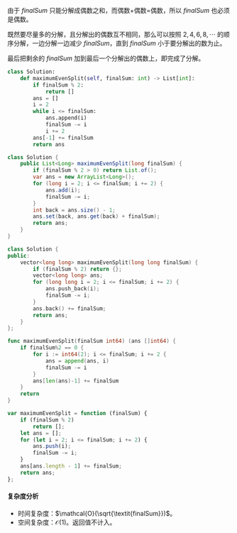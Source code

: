 由于 $\textit{finalSum}$ 只能分解成偶数之和，而偶数+偶数=偶数，所以 $\textit{finalSum}$ 也必须是偶数。

既然要尽量多的分解，且分解出的偶数互不相同，那么可以按照 $2,4,6,8,\cdots$ 的顺序分解，一边分解一边减少 $\textit{finalSum}$，直到 $\textit{finalSum}$ 小于要分解出的数为止。

最后把剩余的 $\textit{finalSum}$ 加到最后一个分解出的偶数上，即完成了分解。

```py [sol-Python3]
class Solution:
    def maximumEvenSplit(self, finalSum: int) -> List[int]:
        if finalSum % 2:
            return []
        ans = []
        i = 2
        while i <= finalSum:
            ans.append(i)
            finalSum -= i
            i += 2
        ans[-1] += finalSum
        return ans
```

```java [sol-Java]
class Solution {
    public List<Long> maximumEvenSplit(long finalSum) {
        if (finalSum % 2 > 0) return List.of();
        var ans = new ArrayList<Long>();
        for (long i = 2; i <= finalSum; i += 2) {
            ans.add(i);
            finalSum -= i;
        }
        int back = ans.size() - 1;
        ans.set(back, ans.get(back) + finalSum);
        return ans;
    }
}
```

```cpp [sol-C++]
class Solution {
public:
    vector<long long> maximumEvenSplit(long long finalSum) {
        if (finalSum % 2) return {};
        vector<long long> ans;
        for (long long i = 2; i <= finalSum; i += 2) {
            ans.push_back(i);
            finalSum -= i;
        }
        ans.back() += finalSum;
        return ans;
    }
};
```

```go [sol-Go]
func maximumEvenSplit(finalSum int64) (ans []int64) {
	if finalSum%2 == 0 {
		for i := int64(2); i <= finalSum; i += 2 {
			ans = append(ans, i)
			finalSum -= i
		}
		ans[len(ans)-1] += finalSum
	}
	return
}
```

```js [sol-JavaScript]
var maximumEvenSplit = function (finalSum) {
    if (finalSum % 2) 
        return [];
    let ans = [];
    for (let i = 2; i <= finalSum; i += 2) {
        ans.push(i);
        finalSum -= i;
    }
    ans[ans.length - 1] += finalSum;
    return ans;
};
```

#### 复杂度分析

- 时间复杂度：$\mathcal{O}(\sqrt{\textit{finalSum}})$。
- 空间复杂度：$\mathcal{O}(1)$。返回值不计入。
